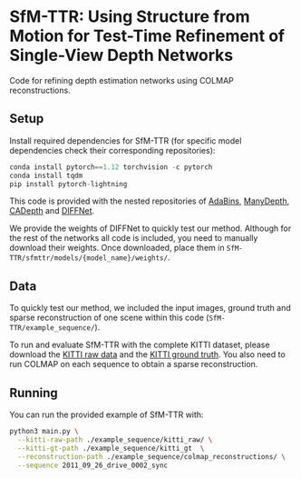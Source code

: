 # SfM-TTR: Using Structure from Motion for Test-Time Refinement of Single-View Depth Networks

Code for refining depth estimation networks using COLMAP reconstructions.

## Setup

Install required dependencies for SfM-TTR (for specific model dependencies check their corresponding repositories):
```python
conda install pytorch==1.12 torchvision -c pytorch
conda install tqdm
pip install pytorch-lightning
```

This code is provided with the nested repositories of [AdaBins](https://github.com/shariqfarooq123/AdaBins), [ManyDepth](https://github.com/nianticlabs/manydepth), [CADepth](https://github.com/kamiLight/CADepth-master) and [DIFFNet](https://github.com/brandleyzhou/DIFFNet). 

We provide the weights of DIFFNet to quickly test our method. Although for the rest of the networks all code is included, you need to manually download their weights. Once downloaded, place them in `SfM-TTR/sfmttr/models/{model_name}/weights/`.

## Data

To quickly test our method, we included the input images, ground truth and sparse reconstruction of one scene within this code (`SfM-TTR/example_sequence/`).

To run and evaluate SfM-TTR with the complete KITTI dataset, please download the [KITTI raw data](https://www.cvlibs.net/datasets/kitti/raw_data.php) and the [KITTI ground truth](https://www.cvlibs.net/datasets/kitti/eval_depth.php). You also need to run COLMAP on each sequence to obtain a sparse reconstruction. 



## Running

You can run the provided example of SfM-TTR with:

```bash
python3 main.py \
  --kitti-raw-path ./example_sequence/kitti_raw/ \
  --kitti-gt-path ./example_sequence/kitti_gt  \
  --reconstruction-path ./example_sequence/colmap_reconstructions/ \
  --sequence 2011_09_26_drive_0002_sync
```
